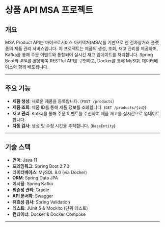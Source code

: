 # 상품 API MSA 프로젝트

## 개요
MSA Product API는 마이크로서비스 아키텍처(MSA)를 기반으로 한 전자상거래 플랫폼의 제품 관리 서비스입니다. 이 프로젝트는 제품의 생성, 조회, 재고 관리를 제공하며, Kafka를 통해 주문 이벤트와 통합되어 실시간 재고 업데이트를 처리합니다. Spring Boot와 JPA를 활용하여 RESTful API를 구현하고, Docker를 통해 MySQL 데이터베이스와 함께 배포됩니다.

---

## 주요 기능
- **제품 생성**: 새로운 제품을 등록합니다. (`POST /products`)
- **제품 조회**: 제품 ID를 통해 제품 정보를 조회합니다. (`GET /products/{id}`)
- **재고 관리**: Kafka를 통해 주문 이벤트를 수신하여 제품 재고를 실시간으로 업데이트합니다.
- **자동 감사**: 생성 및 수정 시간을 추적합니다. (`BaseEntity`)

---

## 기술 스택
- **언어**: Java 11
- **프레임워크**: Spring Boot 2.7.0
- **데이터베이스**: MySQL 8.0 (via Docker)
- **ORM**: Spring Data JPA
- **메시징**: Spring Kafka
- **의존성 관리**: Gradle
- **API 문서화**: Swagger
- **유효성 검사**: Spring Validation
- **테스트**: JUnit 5 & Mockito (단위 테스트)
- **컨테이너**: Docker & Docker Compose

---
